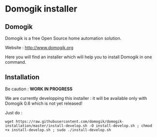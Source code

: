 Domogik installer
=================

Domogik
-------

Domogik is a free Open Source home automation solution.

Website : http://www.domogik.org

Here you will find an installer which will help you to install Domogik in one command.


Installation
------------

Be caution : **WORK IN PROGRESS**

We are currently developping this installer : it will be available only with Domogik 0.6 which is not yet released!

Just do : 

```
wget https://raw.githubusercontent.com/domogik/domogik-installation/master/install-develop.sh -O install-develop.sh ; chmod +x install-develop.sh ; sudo ./install-develop.sh
```

